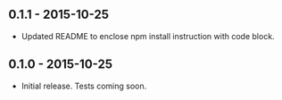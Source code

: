 ## 0.1.1 - 2015-10-25

* Updated README to enclose npm install instruction with code block.

## 0.1.0 - 2015-10-25

* Initial release. Tests coming soon.